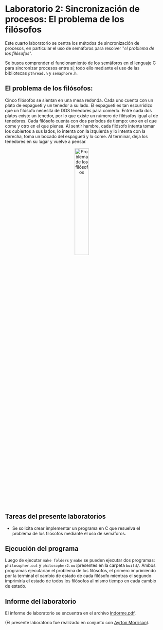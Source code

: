 # Laboratorio 2: Sincronización de procesos: El problema de los filósofos
Este cuarto laboratorio se centra los métodos de sincronización de procesos, en particular el uso de semáforos para resolver "*el problema de los filósofos*".

Se busca comprender el funcionamiento de los semáforos en el lenguaje C para sincronizar procesos entre sí; todo ello mediante el uso de las bibliotecas `pthread.h` y `semaphore.h`.

## El problema de los filósofos:
Cinco filósofos se sientan en una mesa redonda. Cada uno cuenta con un plato de espagueti y un tenedor a su lado. El espagueti es tan escurridizo que un filósofo necesita de DOS tenedores para comerlo. Entre cada dos platos existe un tenedor, por lo que existe un número de filósofos igual al de tenedores. Cada filósofo cuenta con dos períodos de tiempo: uno en el que come y otro en el que piensa. Al sentir hambre, cada filósofo intenta tomar los cubiertos a sus lados, lo intenta con la izquierda y lo intenta con la derecha, toma un bocado del espagueti y lo come. Al terminar, deja los tenedores en su lugar y vuelve a pensar.
<div style="text-align: center;">
  <img src="docs/Latex/src/images/Filósofos.png" alt="Problema de los filósofos" style="width: 30%; height: auto;">
</div>

## Tareas del presente laboratorios
- Se solicita crear implementar un programa en C que resuelva el problema de los filósofos mediante el uso de semáforos.

## Ejecución del programa
Luego de ejecutar `make folders` y `make` se pueden ejecutar dos programas: `philosopher.out` y `philosopher2.out`presentes en la carpeta `build/`. Ambos programas ejecutarían el problema de los filósofos, el primero imprimiendo por la terminal el cambio de estado de cada filósofo mientras el segundo imprimiría el estado de todos los filósofos al mismo tiempo en cada cambio de estado.

## Informe del laboratorio
El informe de laboratorio se encuentra en el archivo [Indorme.pdf](/laboratorio4/docs/Informe_lab.pdf).

(El presente laboratorio fue realizado en conjunto con [Ayrton Morrison](https://github.com/ayrtonmo)).